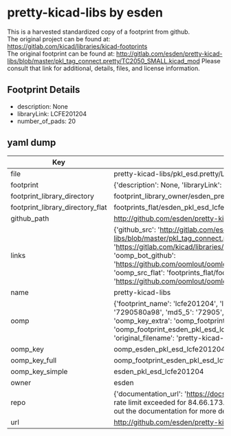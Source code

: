# pretty-kicad-libs by esden  
This is a harvested standardized copy of a footprint from github.  
The original project can be found at:  
https://gitlab.com/kicad/libraries/kicad-footprints  
The original footprint can be found at:
http://gitlab.com/esden/pretty-kicad-libs/blob/master/pkl_tag_connect.pretty/TC2050_SMALL.kicad_mod
Please consult that link for additional, details, files, and license information.  
## Footprint Details
* description: None  
* libraryLink: LCFE201204  
* number_of_pads: 20  
## yaml dump  
| Key | Value |  
| --- | --- |  
| file | pretty-kicad-libs/pkl_esd.pretty/LCFE201204.kicad_mod |  
| footprint | {'description': None, 'libraryLink': 'LCFE201204', 'number_of_pads': 20} |  
| footprint_library_directory | footprint_library_owner/esden_pretty-kicad-libs |  
| footprint_library_directory_flat | footprints_flat/esden_pkl_esd_lcfe201204/working |  
| github_path | http://github.com/esden/pretty-kicad-libs/blob/master/pkl_esd.pretty/LCFE201204.kicad_mod |  
| links | {'github_src': 'http://gitlab.com/esden/pretty-kicad-libs/blob/master/pkl_tag_connect.pretty/TC2050_SMALL.kicad_mod', 'github_src_repo': 'https://gitlab.com/kicad/libraries/kicad-footprints', 'oomp_bot': 'footprints/esden_pkl_esd_lcfe201204/working', 'oomp_bot_github': 'https://github.com/oomlout/oomlout_oomp_footprint_bot/tree/main/footprints/esden_pkl_esd_lcfe201204/working', 'oomp_src_flat': 'footprints_flat/footprints_flat/esden_pkl_esd_lcfe201204/working', 'oomp_src_flat_github': 'https://github.com/oomlout/oomlout_oomp_footprint_src/tree/main/footprints_flat/esden_pkl_esd_lcfe201204/working'} |  
| name | pretty-kicad-libs |  
| oomp | {'footprint_name': 'lcfe201204', 'library_name': 'pkl_esd', 'md5': '7290580a9875cfd56eebb79f9232564a', 'md5_10': '7290580a98', 'md5_5': '72905', 'md5_6': '729058', 'oomp_key': 'oomp_esden_pkl_esd_lcfe201204', 'oomp_key_extra': 'oomp_footprint_esden_pkl_esd_lcfe201204', 'oomp_key_full': 'oomp_footprint_esden_pkl_esd_lcfe201204_729058', 'oomp_key_simple': 'esden_pkl_esd_lcfe201204', 'original_filename': 'pretty-kicad-libs/pkl_esd.pretty/LCFE201204.kicad_mod', 'owner_name': 'esden'} |  
| oomp_key | oomp_esden_pkl_esd_lcfe201204 |  
| oomp_key_full | oomp_footprint_esden_pkl_esd_lcfe201204 |  
| oomp_key_simple | esden_pkl_esd_lcfe201204 |  
| owner | esden |  
| repo | {'documentation_url': 'https://docs.github.com/rest/overview/resources-in-the-rest-api#rate-limiting', 'message': "API rate limit exceeded for 84.66.173.59. (But here's the good news: Authenticated requests get a higher rate limit. Check out the documentation for more details.)"} |  
| url | http://github.com/esden/pretty-kicad-libs |  

